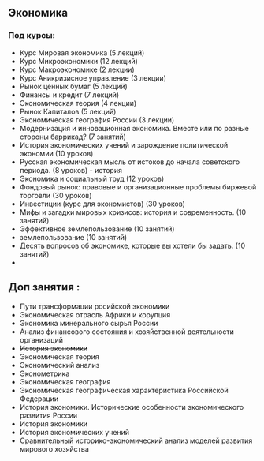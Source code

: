 ## Экономика
### Под курсы:
* Курс Мировая экономика (5 лекций)
* Курс Микроэкономики (12 лекций)
* Курс Макроэкономике (2 лекции)
* Курс Аникризисное управление (3 лекции)
* Рынок ценных бумаг (5 лекций)
* Финансы и кредит (7 лекций)
* Экономическая теория (4 лекции)
* Рынок Капиталов (5 лекций)
* Экономическая география России (3 лекции)
* Модернизация и инновационная экономика. Вместе или по разные стороны баррикад? (7 занятий)
* История экономических учений и зарождение политической экономии (10 уроков)
* Русская экономическая мысль от истоков до начала советского периода. (8 уроков) - история
* Экономика и социальный труд (12 уроков)
* Фондовый рынок: правовые и организационные проблемы биржевой торговли (30 уроков)
* Инвестиции (курс для экономистов) (30 уроков)
* Мифы и загадки мировых кризисов: история и современность. (10 занятий)
* Эффективное землепользование (10 занятий)
* землепользование (10 занятий)
* Десять вопросов об экономике, которые вы хотели бы задать. (10 занятий)
*
## Доп занятия : 
 - Пути трансформации росийской экономики
 - Экономическая отрасль Африки и корупция
 - Экономика минерального сырья России
 - Анализ финансового состояния и хозяйственной деятельности организаций
 - ~~История экономики~~ 
 - Экономическая теория
 - Экономический анализ
 - Эконометрика
 - Экономическая география
 - Экономическая географическая характеристика Российской Федерации
 - История экономики. Исторические особенности экономического развития России
 - История экономики
 - История экономических учений
 - Сравнительный историко-экономический анализ моделей развития мирового хозяйства
